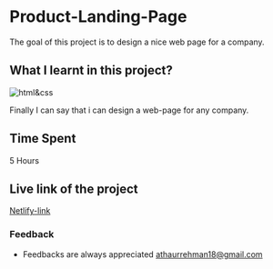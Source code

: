 # Product-Landing-Page
The goal of this project is to design a nice web page for a company.

## What I learnt in this project?

![html&css](https://www.sololearn.com/Uploads/html-css.jpg)

Finally I can say that i can design a web-page for any company.

## Time Spent
   5 Hours

 ## Live link of the project
 [Netlify-link](https://developer-landing-websie.netlify.app/)

 ### Feedback

 - Feedbacks are always appreciated athaurrehman18@gmail.com
